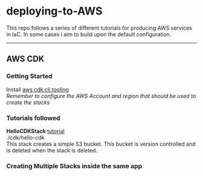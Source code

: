 # deploying-to-AWS
This repo follows a series of different tutorials for producing AWS services in IaC. In some cases i aim to build upon the default configuration.

---

   
## AWS CDK
### Getting Started
Install [aws cdk cli tooling](https://docs.aws.amazon.com/cdk/v2/guide/getting_started.html)   
*Remember to configure the AWS Account and region that should be used to create the stacks*

### Tutorials followed  
**HelloCDKStack** [tutorial](https://docs.aws.amazon.com/cdk/v2/guide/hello_world.html)   
./cdk/hello-cdk   
This stack creates a simple S3 bucket. This bucket is version controlled and is deleted when the stack is deleted. 
### Creating Multiple Stacks inside the same app

